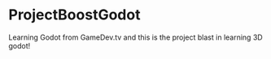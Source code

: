 # ProjectBoostGodot
Learning Godot from GameDev.tv and this is the project blast in learning 3D godot!
